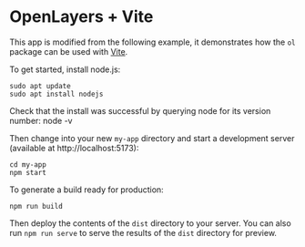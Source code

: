 # OpenLayers + Vite

This app is modified from the following example, it demonstrates how the `ol` package can be used with [Vite](https://vitejs.dev/).

To get started, install node.js:

    sudo apt update
    sudo apt install nodejs
Check that the install was successful by querying node for its version number:
    node -v

Then change into your new `my-app` directory and start a development server (available at http://localhost:5173):

    cd my-app
    npm start

To generate a build ready for production:

    npm run build

Then deploy the contents of the `dist` directory to your server.  You can also run `npm run serve` to serve the results of the `dist` directory for preview.
